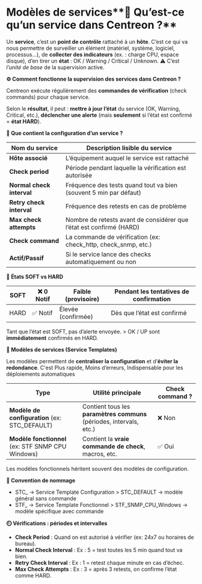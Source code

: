 # Modèles de services**🧩 Qu’est-ce qu’un service dans Centreon ?**

Un **service**, c’est un **point de contrôle** rattaché à un **hôte**. C’est ce qui va nous permettre de surveiller un élément (matériel, système, logiciel, processus…), de **collecter des indicateurs** (ex. : charge CPU, espace disque), d’en tirer un **état** : OK / Warning / Critical / Unknown. ⚠️ C’est *l’unité de base* de la supervision active.



**⚙️ Comment fonctionne la supervision des services dans Centreon ?**

Centreon exécute régulièrement des **commandes de vérification** (check commands) pour chaque service.

Selon le **résultat**, il peut : **mettre à jour l’état** du service (OK, Warning, Critical, etc.), **déclencher une alerte** (mais **seulement** si l’état est confirmé = **état HARD**).



**🧾 Que contient la configuration d’un service ?**

| **Nom du service** | Description lisible du service |
|----|----|
| **Hôte associé** | L’équipement auquel le service est rattaché |
| **Check period** | Période pendant laquelle la vérification est autorisée |
| **Normal check interval** | Fréquence des tests quand tout va bien (souvent 5 min par défaut) |
| **Retry check interval** | Fréquence des retests en cas de problème |
| **Max check attempts** | Nombre de retests avant de considérer que l’état est confirmé (HARD) |
| **Check command** | La commande de vérification (ex: check_http, check_snmp, etc.) |
| **Actif/Passif** | Si le service lance des checks automatiquement ou non |



**🚦 États SOFT vs HARD**

| SOFT | ❌ 0 Notif | Faible (provisoire) | Pendant les tentatives de confirmation |
|------|------------|---------------------|----------------------------------------|
| HARD | ✅ Notif   | Élevée (confirmée)  | Dès que l’état est confirmé            |

Tant que l’état est SOFT, pas d’alerte envoyée. > OK / UP sont **immédiatement** confirmés en HARD.



**🔧 Modèles de services (Service Templates)**

Les modèles permettent de **centraliser la configuration** et d’**éviter la redondance**. C'est Plus rapide, Moins d’erreurs, Indispensable pour les déploiements automatiques

| **Type** | **Utilité principale** | **Check command ?** |
|----|----|----|
| **Modèle de configuration** (ex: STC_DEFAULT) | Contient tous les **paramètres communs** (périodes, intervals, etc.) | ❌ Non |
| **Modèle fonctionnel** (ex: STF SNMP CPU Windows) | Contient la **vraie commande de check**, macros, etc. | ✅ Oui |

Les modèles fonctionnels héritent souvent des modèles de configuration.

**📛 Convention de nommage**

- STC_ → Service Template Configuration > STC_DEFAULT → modèle général sans commande
- STF_ → Service Template Fonctionnel > STF_SNMP_CPU_Windows → modèle spécifique avec commande

**⏲️ Vérifications : périodes et intervalles**

- **Check Period** : Quand on est autorisé à vérifier (ex: 24x7 ou horaires de bureau).
- **Normal Check Interval** : Ex : 5 = test toutes les 5 min quand tout va bien.
- **Retry Check Interval** : Ex : 1 = retest chaque minute en cas d’échec.
- **Max Check Attempts** : Ex : 3 = après 3 retests, on confirme l’état comme HARD.
